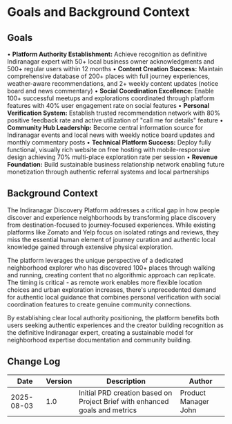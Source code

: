 # Goals and Background Context

## Goals

• **Platform Authority Establishment:** Achieve recognition as definitive Indiranagar expert with 50+ local business owner acknowledgments and 500+ regular users within 12 months
• **Content Creation Success:** Maintain comprehensive database of 200+ places with full journey experiences, weather-aware recommendations, and 2+ weekly content updates (notice board and news commentary)
• **Social Coordination Excellence:** Enable 100+ successful meetups and explorations coordinated through platform features with 40% user engagement rate on social features
• **Personal Verification System:** Establish trusted recommendation network with 80% positive feedback rate and active utilization of "call me for details" feature
• **Community Hub Leadership:** Become central information source for Indiranagar events and local news with weekly notice board updates and monthly commentary posts
• **Technical Platform Success:** Deploy fully functional, visually rich website on free hosting with mobile-responsive design achieving 70% multi-place exploration rate per session
• **Revenue Foundation:** Build sustainable business relationship network enabling future monetization through authentic referral systems and local partnerships

## Background Context

The Indiranagar Discovery Platform addresses a critical gap in how people discover and experience neighborhoods by transforming place discovery from destination-focused to journey-focused experiences. While existing platforms like Zomato and Yelp focus on isolated ratings and reviews, they miss the essential human element of journey curation and authentic local knowledge gained through extensive physical exploration.

The platform leverages the unique perspective of a dedicated neighborhood explorer who has discovered 100+ places through walking and running, creating content that no algorithmic approach can replicate. The timing is critical - as remote work enables more flexible location choices and urban exploration increases, there's unprecedented demand for authentic local guidance that combines personal verification with social coordination features to create genuine community connections.

By establishing clear local authority positioning, the platform benefits both users seeking authentic experiences and the creator building recognition as the definitive Indiranagar expert, creating a sustainable model for neighborhood expertise documentation and community building.

## Change Log

| Date | Version | Description | Author |
|------|---------|-------------|---------|
| 2025-08-03 | 1.0 | Initial PRD creation based on Project Brief with enhanced goals and metrics | Product Manager John |
